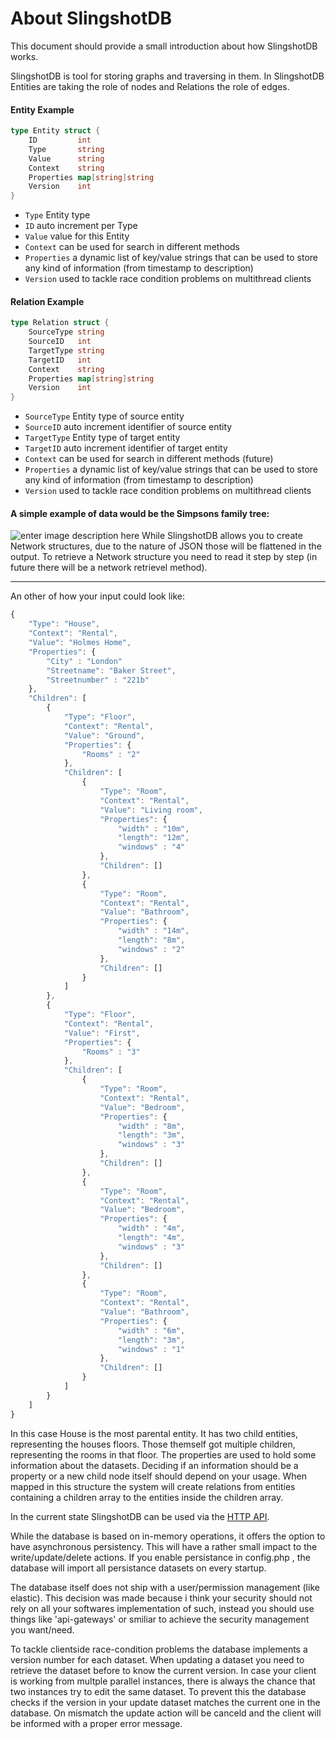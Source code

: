 
# About SlingshotDB
This document should provide a small introduction about how SlingshotDB works.

SlingshotDB is tool for storing graphs and traversing in them. In SlingshotDB Entities are taking the role of nodes and Relations the role of edges.

#### Entity Example    
```go
type Entity struct {
	ID         int
	Type       string
	Value      string
	Context    string
	Properties map[string]string
	Version    int
}
```
* `Type` Entity type 
* `ID` auto increment per Type
* `Value` value for this Entity
* `Context` can be used for search in different methods
* `Properties` a dynamic list of key/value strings that can be used to store any kind of information (from timestamp to description) 
* `Version` used to tackle race condition problems on multithread clients

#### Relation Example
```go
type Relation struct {
	SourceType string
	SourceID   int
	TargetType string
	TargetID   int
	Context    string
	Properties map[string]string
	Version    int
}
```
* `SourceType` Entity type of source entity
* `SourceID` auto increment identifier of source entity
* `TargetType` Entity type of target entity
* `TargetID` auto increment identifier of target entity
* `Context` can be used for search in different methods (future)
* `Properties` a dynamic list of key/value strings that can be used to store any kind of information (from timestamp to description) 
* `Version` used to tackle race condition problems on multithread clients

#### A simple example of data would be the Simpsons family tree:
![enter image description here](https://i.postimg.cc/2S8vnFTx/Untitled-Diagram-2.png)
While SlingshotDB allows you to create Network structures, due to the nature of JSON those will be flattened in the output. To retrieve a Network structure you need to read it step by step (in future there will be a network retrievel method). 

------

An other of how your input could look like:
```javascript
{
    "Type": "House",
    "Context": "Rental",
    "Value": "Holmes Home",
    "Properties": {
        "City" : "London"
        "Streetname": "Baker Street",
        "Streetnumber" : "221b"
    },
    "Children": [
        {
            "Type": "Floor",
            "Context": "Rental",
            "Value": "Ground",
            "Properties": {
                "Rooms" : "2"
            },
            "Children": [
                {
                    "Type": "Room",
                    "Context": "Rental",
                    "Value": "Living room",
                    "Properties": {
                        "width" : "10m",
                        "length": "12m",
                        "windows" : "4"
                    },
                    "Children": []
                },
                {
                    "Type": "Room",
                    "Context": "Rental",
                    "Value": "Bathroom",
                    "Properties": {
                        "width" : "14m",
                        "length": "8m",
                        "windows" : "2"
                    },
                    "Children": []
                }
            ]
        },
        {
            "Type": "Floor",
            "Context": "Rental",
            "Value": "First",
            "Properties": {
                "Rooms" : "3"
            },
            "Children": [
                {
                    "Type": "Room",
                    "Context": "Rental",
                    "Value": "Bedroom",
                    "Properties": {
                        "width" : "8m",
                        "length": "3m",
                        "windows" : "3"
                    },
                    "Children": []
                },
                {
                    "Type": "Room",
                    "Context": "Rental",
                    "Value": "Bedroom",
                    "Properties": {
                        "width" : "4m",
                        "length": "4m",
                        "windows" : "3"
                    },
                    "Children": []
                },
                {
                    "Type": "Room",
                    "Context": "Rental",
                    "Value": "Bathroom",
                    "Properties": {
                        "width" : "6m",
                        "length": "3m",
                        "windows" : "1"
                    },
                    "Children": []
                }
            ]
        }
    ]
}

```
In this case House is the most parental entity. It has two child entities, representing the houses floors. Those themself got multiple children, representing the rooms in that floor. The properties are used to hold some information about the datasets. Deciding if an information should be a property or a new child node itself should depend on your usage. When mapped in this structure the system will create relations from entities containing a children array to the entities inside the children array. 

In the current state SlingshotDB can be used via the [HTTP API](https://github.com/voodooEntity/slingshotdb/blob/master/docs/HTTP_API_V1.md). 

While the database is based on in-memory operations, it offers the option to have asynchronous persistency. This will have a rather small impact to the write/update/delete actions. If you enable persistance in config.php , the database will import all persistance datasets on every startup.

The database itself does not ship with a user/permission management (like elastic). This decision was made because i think your security should not rely on all your softwares implementation of such, instead you should use things like 'api-gateways' or smiliar to achieve the security management you want/need.

To tackle clientside race-condition problems the database implements a version number for each dataset. When updating a dataset you need to retrieve the dataset before to know the current version. In case your client is working from multple parallel instances, there is always the chance that two instances try to edit the same dataset. To prevent this the database checks if the version in your update dataset matches the current one in the database. On mismatch the update action will be canceld and the client will be informed with a proper error message.
